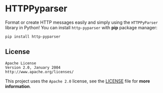 # HTTPPyparser

Format or create HTTP messages easily and simply using the `HTTPPyParser` library in Python! You can install `http-pyparser` with **pip** package manager:

```
pip install http-pyparser
```

## License

```
Apache License
Version 2.0, January 2004
http://www.apache.org/licenses/
```

This project uses the `Apache 2.0` license, see the [LICENSE](https://github.com/jaedsonpys/http-pyparser/blob/main/LICENSE) file for **more information**.